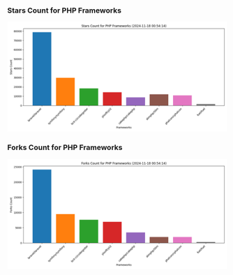 ### Stars Count for PHP Frameworks

![Stars Chart](./archive/charts/20241118005414_stars_count.png)

### Forks Count for PHP Frameworks

![Forks Chart](./archive/charts/20241118005414_forks_count.png)

